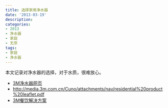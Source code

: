 ```yaml
---
title: 选择家用净水器
date: '2013-03-19'
description:
categories:
- 2013
- 净水器
- 家庭
- 无奈
tags:
- 家庭
- 净水器
---
```



本文记录对净水器的选择，对于水质，很难放心。



*	[3M净水器网页](http://solutions.3m.com.cn/wps/portal/3M/zh_CN/CUNOWater/Home/ProductInfo/Residential/)
*	http://media.3m.com.cn/Cuno/attachments/nav/residential%20product%20leaflet.pdf
*	[3M餐饮解决方案](http://multimedia.3m.com/mws/mediawebserver?mwsId=kkkkkmN6cwZLdp4Mgq4khQs7YON3YwN69OlkYOlkYkkkkkk--)
